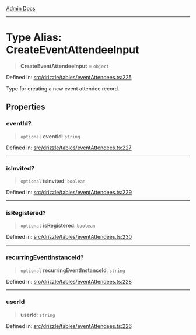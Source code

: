 [Admin Docs](/)

***

# Type Alias: CreateEventAttendeeInput

> **CreateEventAttendeeInput** = `object`

Defined in: [src/drizzle/tables/eventAttendees.ts:225](https://github.com/Sourya07/talawa-api/blob/3df16fa5fb47e8947dc575f048aef648ae9ebcf8/src/drizzle/tables/eventAttendees.ts#L225)

Type for creating a new event attendee record.

## Properties

### eventId?

> `optional` **eventId**: `string`

Defined in: [src/drizzle/tables/eventAttendees.ts:227](https://github.com/Sourya07/talawa-api/blob/3df16fa5fb47e8947dc575f048aef648ae9ebcf8/src/drizzle/tables/eventAttendees.ts#L227)

***

### isInvited?

> `optional` **isInvited**: `boolean`

Defined in: [src/drizzle/tables/eventAttendees.ts:229](https://github.com/Sourya07/talawa-api/blob/3df16fa5fb47e8947dc575f048aef648ae9ebcf8/src/drizzle/tables/eventAttendees.ts#L229)

***

### isRegistered?

> `optional` **isRegistered**: `boolean`

Defined in: [src/drizzle/tables/eventAttendees.ts:230](https://github.com/Sourya07/talawa-api/blob/3df16fa5fb47e8947dc575f048aef648ae9ebcf8/src/drizzle/tables/eventAttendees.ts#L230)

***

### recurringEventInstanceId?

> `optional` **recurringEventInstanceId**: `string`

Defined in: [src/drizzle/tables/eventAttendees.ts:228](https://github.com/Sourya07/talawa-api/blob/3df16fa5fb47e8947dc575f048aef648ae9ebcf8/src/drizzle/tables/eventAttendees.ts#L228)

***

### userId

> **userId**: `string`

Defined in: [src/drizzle/tables/eventAttendees.ts:226](https://github.com/Sourya07/talawa-api/blob/3df16fa5fb47e8947dc575f048aef648ae9ebcf8/src/drizzle/tables/eventAttendees.ts#L226)
